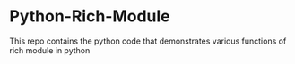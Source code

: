 # Python-Rich-Module
This repo contains the python code that demonstrates various functions of rich module in python
